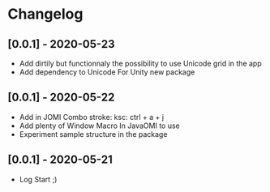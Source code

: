 # Changelog
## [0.0.1] - 2020-05-23
- Add dirtily but functionnaly the possibility to use Unicode grid in the app
- Add dependency to Unicode For Unity new package

## [0.0.1] - 2020-05-22
- Add in JOMI Combo stroke: ksc: ctrl + a + j
- Add plenty of Window Macro In JavaOMI to use
- Experiment sample structure in the package

## [0.0.1] - 2020-05-21
- Log Start ;)
